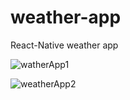 # weather-app
React-Native weather app


![watherApp1](https://imgur.com/AD230O5.png) 


![weatherApp2](https://imgur.com/abgdFYw.png)
